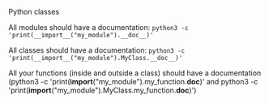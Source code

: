 Python classes

All modules should have a documentation:
```python3 -c 'print(__import__("my_module").__doc__)'```

All classes should have a documentation:
```python3 -c 'print(__import__("my_module").MyClass.__doc__)'```

All your functions (inside and outside a class) should have a documentation (python3 -c 'print(__import__("my_module").my_function.__doc__)' and python3 -c 'print(__import__("my_module").MyClass.my_function.__doc__)')
